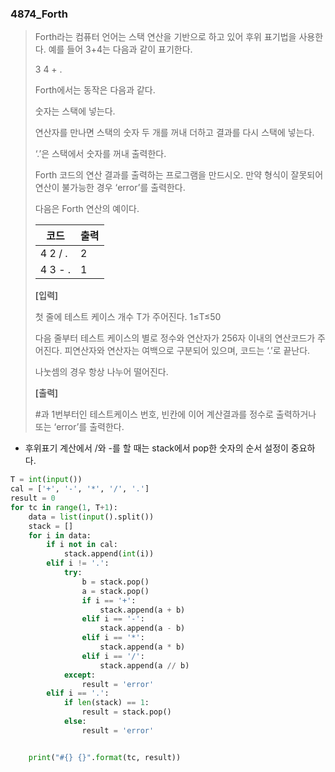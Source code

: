 ### 4874_Forth

> Forth라는 컴퓨터 언어는 스택 연산을 기반으로 하고 있어 후위 표기법을 사용한다. 예를 들어 3+4는 다음과 같이 표기한다.
>  
>
> 3 4 + .
>  
>
> Forth에서는 동작은 다음과 같다.
>  
>
> 숫자는 스택에 넣는다.
>
> 연산자를 만나면 스택의 숫자 두 개를 꺼내 더하고 결과를 다시 스택에 넣는다.
>
> ‘.’은 스택에서 숫자를 꺼내 출력한다.
>
>  
>
> Forth 코드의 연산 결과를 출력하는 프로그램을 만드시오. 만약 형식이 잘못되어 연산이 불가능한 경우 ‘error’를 출력한다.
>  
>
> 다음은 Forth 연산의 예이다.
>  
>
> | 코드    | 출력 |
> | ------- | ---- |
> | 4 2 / . | 2    |
> | 4 3 - . | 1    |
>
>  
>
>  
>
> **[입력]**
>  
>
> 첫 줄에 테스트 케이스 개수 T가 주어진다. 1≤T≤50
>  
>
> 다음 줄부터 테스트 케이스의 별로 정수와 연산자가 256자 이내의 연산코드가 주어진다. 피연산자와 연산자는 여백으로 구분되어 있으며, 코드는 ‘.’로 끝난다.
>
> 나눗셈의 경우 항상 나누어 떨어진다.
>
>  
>
> **[출력]**
>  
>
> \#과 1번부터인 테스트케이스 번호, 빈칸에 이어 계산결과를 정수로 출력하거나 또는 ‘error’를 출력한다.



- 후위표기 계산에서 /와 -를 할 때는 stack에서 pop한 숫자의 순서 설정이 중요하다.

```python
T = int(input())
cal = ['+', '-', '*', '/', '.']
result = 0
for tc in range(1, T+1):
    data = list(input().split())
    stack = []
    for i in data:
        if i not in cal:
            stack.append(int(i))
        elif i != '.':
            try:
                b = stack.pop()
                a = stack.pop()
                if i == '+':
                    stack.append(a + b)
                elif i == '-':
                    stack.append(a - b)
                elif i == '*':
                    stack.append(a * b)
                elif i == '/':
                    stack.append(a // b)
            except:
                result = 'error'
        elif i == '.':
            if len(stack) == 1:
                result = stack.pop()
            else:
                result = 'error'


    print("#{} {}".format(tc, result))
```

